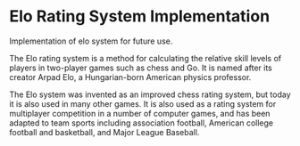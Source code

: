 # Elo Rating System Implementation

Implementation of elo system for future use.

The Elo rating system is a method for calculating the relative skill levels of players in two-player games such as chess and Go. It is named after its creator Arpad Elo, a Hungarian-born American physics professor.

The Elo system was invented as an improved chess rating system, but today it is also used in many other games. It is also used as a rating system for multiplayer competition in a number of computer games, and has been adapted to team sports including association football, American college football and basketball, and Major League Baseball.


